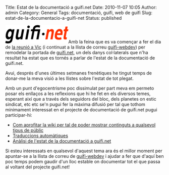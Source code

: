 Title: Estat de la documentació a guifi.net
Date: 2010-11-07 10:05
Author: admin
Category: General
Tags: documentació, guifi, web de guifi
Slug: estat-de-la-documentacio-a-guifi-net
Status: published

[<img src="./wp-content/uploads/2007/10/logo-guifi.png" title="logo guifi" class="alignright size-full wp-image-220" width="200" height="58" />](http://gil.badall.net/wp-content/uploads/2007/10/logo-guifi.png)Amb la feina que es va començar a fer el dia de [la reunió a Vic](http://gil.badall.net/2010/10/23/resultat-de-la-trobada-per-la-pagina-de-guifi-net/ "Entrada al bloc sobre la trobada que es va fer a Vic") (i continuat a la llista de correu [guifi-webdev](https://llistes.projectes.lafarga.cat/cgi-bin/mailman/listinfo/guifi-webdev "Llista de correu de desenvolupament de la pàgina de guifi.net")) per remodelar la portada de [guifi.net](http://guifi.net "Pàgina web del projecte guifi.net"), un dels danys col·laterals que n'ha resultat ha estat que es tornés a parlar de l'estat de la documentació de guifi.net.

Avui, després d'unes últimes setmanes frenètiques he tingut temps de donar-me la meva visió a les llistes sobre l'estat de tot plegat.

Amb un punt d'egocentrisme poc dissimulat per part meva em permeto posar els enllaços a les reflexions que hi he fet en els diversos temes, esperant així que a través dels seguidors del bloc, dels planetes on estic sindicat, etc etc se'n pugui fer la màxima difusió per tal que tothom mínimament interessat en el projecte de documentació de guifi.net pugui participar-hi:

- [Com aprofitar la wiki per tal de poder mostrar continguts a qualsevol tipus de públic](https://llistes.projectes.lafarga.cat/pipermail/guifi-webdev/2010-November/000664.html "Correu a la llista de guifi-webdev sobre la wiki i els diferents tipus d'usuaris que poden visitar la pàgina de guifi.net")
- [Traduccions automàtiques](https://llistes.projectes.lafarga.cat/pipermail/guifi-webdev/2010-November/000665.html "Correu a la llista de guifi-webdev sobre les traduccions automàtiques")
- [Anàlisi de l'estat de la documentació a guifi.net](https://llistes.projectes.lafarga.cat/pipermail/guifi-webdev/2010-November/000666.html "Correu a la llista de guifi-webdev sobre la documentació a guifi.net")

Si esteu interessats en qualsevol d'aquest tema ara és el millor moment per apuntar-se a la llista de correu de [guifi-webdev](https://llistes.projectes.lafarga.cat/cgi-bin/mailman/listinfo/guifi-webdev "Llista de correu de desenvolupament de la pàgina de guifi.net") i ajudar a fer que d'aquí ben poc temps podem gaudir d'un lloc estable on documentar tot el que passa al voltant del projecte guifi.net!
